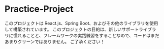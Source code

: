 # Practice-Project
このプロジェクトは React.js、Spring Boot、およびその他のライブラリを使用して構築されています。 このプロジェクトの目的は、新しいサポートライブラリに慣れることと、フレームワークの実践練習をすることなので、コードはまだあまりクリーンではありません。 ご了承ください！
